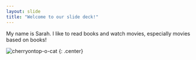 ```yaml
---
layout: slide
title: "Welcome to our slide deck!"
---
```


My name is Sarah.
I like to read books and watch movies, especially movies based on books!

![cherryontop-o-cat](https://octodex.github.com/images/cherryontop-o-cat.png)
{: .center}
